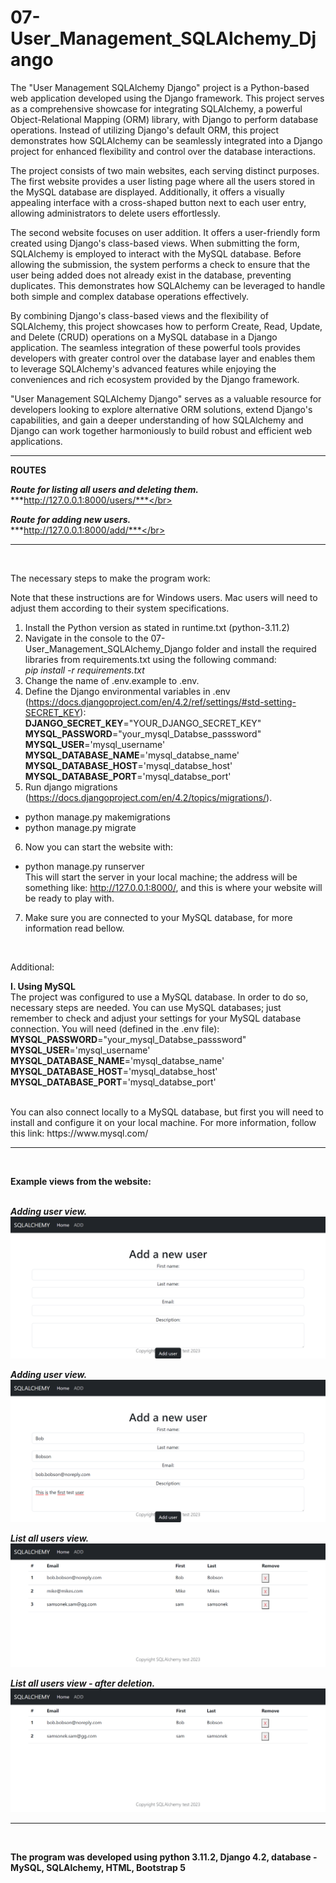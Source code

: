 # 07-User_Management_SQLAlchemy_Django

The "User Management SQLAlchemy Django" project is a Python-based web application developed using the Django framework. This project serves as a comprehensive showcase for integrating SQLAlchemy, a powerful Object-Relational Mapping (ORM) library, with Django to perform database operations. Instead of utilizing Django's default ORM, this project demonstrates how SQLAlchemy can be seamlessly integrated into a Django project for enhanced flexibility and control over the database interactions.</br>

The project consists of two main websites, each serving distinct purposes. The first website provides a user listing page where all the users stored in the MySQL database are displayed. Additionally, it offers a visually appealing interface with a cross-shaped button next to each user entry, allowing administrators to delete users effortlessly.</br>

The second website focuses on user addition. It offers a user-friendly form created using Django's class-based views. When submitting the form, SQLAlchemy is employed to interact with the MySQL database. Before allowing the submission, the system performs a check to ensure that the user being added does not already exist in the database, preventing duplicates. This demonstrates how SQLAlchemy can be leveraged to handle both simple and complex database operations effectively.</br>

By combining Django's class-based views and the flexibility of SQLAlchemy, this project showcases how to perform Create, Read, Update, and Delete (CRUD) operations on a MySQL database in a Django application. The seamless integration of these powerful tools provides developers with greater control over the database layer and enables them to leverage SQLAlchemy's advanced features while enjoying the conveniences and rich ecosystem provided by the Django framework.</br>

"User Management SQLAlchemy Django" serves as a valuable resource for developers looking to explore alternative ORM solutions, extend Django's capabilities, and gain a deeper understanding of how SQLAlchemy and Django can work together harmoniously to build robust and efficient web applications.</br>

---


**ROUTES**</br>


***Route for listing all users and deleting them.***</br>
***http://127.0.0.1:8000/users/***</br>


***Route for adding new users.***</br>
***http://127.0.0.1:8000/add/***</br>



---

</br>


The necessary steps to make the program work:</br>

Note that these instructions are for Windows users. Mac users will need to adjust them according to their system specifications.<br/>

1. Install the Python version as stated in runtime.txt (python-3.11.2)</br>
2. Navigate in the console to the 07-User_Management_SQLAlchemy_Django folder and install the required libraries from requirements.txt using the following command: </br>
*pip install -r requirements.txt*</br>
3. Change the name of .env.example to .env.</br>
4. Define the Django environmental variables in .env (https://docs.djangoproject.com/en/4.2/ref/settings/#std-setting-SECRET_KEY):</br>
**DJANGO_SECRET_KEY**="YOUR_DJANGO_SECRET_KEY"</br>
**MYSQL_PASSWORD**="your_mysql_Databse_passsword" </br>
**MYSQL_USER**='mysql_username' </br>
**MYSQL_DATABASE_NAME**='mysql_databse_name' </br>
**MYSQL_DATABASE_HOST**='mysql_databse_host' </br>
**MYSQL_DATABASE_PORT**='mysql_databse_port' </br>
5. Run django migrations (https://docs.djangoproject.com/en/4.2/topics/migrations/).<br>
- python manage.py makemigrations <br>
- python manage.py migrate<br> 
6. Now you can start the website with:<br>
- python manage.py runserver<br>
This will start the server in your local machine; the address will be something like: http://127.0.0.1:8000/, and this is where your website will be ready to play with.<br>
7. Make sure you are connected to your MySQL database, for more information read bellow.<br>



<br/>

Additional:<br>

**I. Using MySQL**<br>
The project was configured to use a MySQL database. In order to do so, necessary steps are needed.
You can use MySQL databases; just remember to check and adjust your settings for your MySQL database connection.
You will need (defined in the .env file):<br>
**MYSQL_PASSWORD**="your_mysql_Databse_passsword" </br>
**MYSQL_USER**='mysql_username' </br>
**MYSQL_DATABASE_NAME**='mysql_databse_name' </br>
**MYSQL_DATABASE_HOST**='mysql_databse_host' </br>
**MYSQL_DATABASE_PORT**='mysql_databse_port' </br>

<br>
You can also connect locally to a MySQL database, but first you will need to install and configure it on your local machine. For more information, follow this link: https://www.mysql.com/<br>


---

<br/>


**Example views from the website:**</br>
</br>


***Adding user view.***</br>
![Screenshot](docs/img/01_add_user.png)</br>


***Adding user view.***</br>
![Screenshot](docs/img/02_add_user.png)</br>


***List all users view.***</br>
![Screenshot](docs/img/03_list_user.png)</br>


***List all users view - after deletion.***</br>
![Screenshot](docs/img/04_list_user_after_deletion.png)</br>




---

<br/>

**The program was developed using python 3.11.2, Django 4.2, database - MySQL, SQLAlchemy, HTML, Bootstrap 5**
